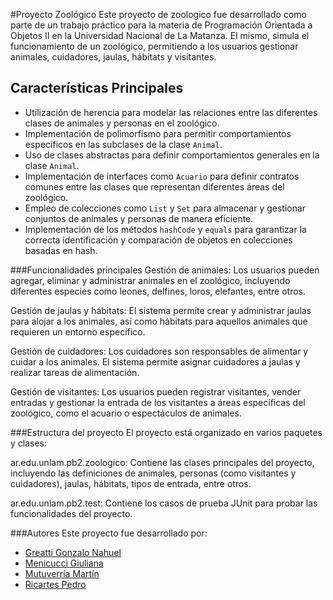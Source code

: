 #Proyecto Zoológico
Este proyecto de zoologico fue desarrollado como parte de un trabajo práctico para la materia de Programación Orientada a Objetos II en la Universidad Nacional de La Matanza. El mismo, simula el funcionamiento de un zoológico, permitiendo a los usuarios gestionar animales, cuidadores, jaulas, hábitats y visitantes.

## Características Principales
- Utilización de herencia para modelar las relaciones entre las diferentes clases de animales y personas en el zoológico.
- Implementación de polimorfismo para permitir comportamientos específicos en las subclases de la clase `Animal`.
- Uso de clases abstractas para definir comportamientos generales en la clase `Animal`.
- Implementación de interfaces como `Acuario` para definir contratos comunes entre las clases que representan diferentes áreas del zoológico.
- Empleo de colecciones como `List` y `Set` para almacenar y gestionar conjuntos de animales y personas de manera eficiente.
- Implementación de los métodos `hashCode` y `equals` para garantizar la correcta identificación y comparación de objetos en colecciones basadas en hash.

###Funcionalidades principales
Gestión de animales: Los usuarios pueden agregar, eliminar y administrar animales en el zoológico, incluyendo diferentes especies como leones, delfines, loros, elefantes, entre otros.

Gestión de jaulas y hábitats: El sistema permite crear y administrar jaulas para alojar a los animales, así como hábitats para aquellos animales que requieren un entorno específico.

Gestión de cuidadores: Los cuidadores son responsables de alimentar y cuidar a los animales. El sistema permite asignar cuidadores a jaulas y realizar tareas de alimentación.

Gestión de visitantes: Los usuarios pueden registrar visitantes, vender entradas y gestionar la entrada de los visitantes a áreas específicas del zoológico, como el acuario o espectáculos de animales.

###Estructura del proyecto
El proyecto está organizado en varios paquetes y clases:

ar.edu.unlam.pb2.zoologico: Contiene las clases principales del proyecto, incluyendo las definiciones de animales, personas (como visitantes y cuidadores), jaulas, hábitats, tipos de entrada, entre otros.

ar.edu.unlam.pb2.test: Contiene los casos de prueba JUnit para probar las funcionalidades del proyecto.

###Autores
Este proyecto fue desarrollado por:
- [Greatti Gonzalo Nahuel](https://github.com/gonzamirko)
- [Menicucci Giuliana](https://github.com/gmenii)
- [Mutuverría Martín](https://github.com/ma3rtin)
- [Ricartes Pedro](https://github.com/ricartes123)


